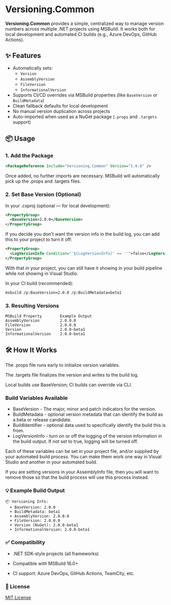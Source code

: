# Versioning.Common

**Versioning.Common** provides a simple, centralized way to manage version numbers across multiple .NET projects using MSBuild. It works both for local development and automated CI builds (e.g., Azure DevOps, GitHub Actions).

## ✨ Features

- Automatically sets:
  - `Version`
  - `AssemblyVersion`
  - `FileVersion`
  - `InformationalVersion`
- Supports CI/CD overrides via MSBuild properties (like `BaseVersion` or `BuildMetadata`)
- Clean fallback defaults for local development
- No manual version duplication across projects
- Auto-imported when used as a NuGet package (`.props` and `.targets` support)

## 📦 Usage

### 1. Add the Package

```xml
<PackageReference Include="Versioning.Common" Version="1.0.0" />
```

Once added, no further imports are necessary. MSBuild will automatically pick up the .props and .targets files.

### 2. Set Base Version (Optional)

In your .csproj (optional — for local development):

```xml
<PropertyGroup>
  <BaseVersion>2.0.0</BaseVersion>
</PropertyGroup>
```

If you decide you don't want the version info in the build log, you can add this to your project to turn it off:

```xml
<PropertyGroup>
  <LogVersionInfo Condition="'$(LogVersionInfo)' == ''">false</LogVersionInfo>
</PropertyGroup>
```

With that in your project, you can still have it showing in your build pipeline while not showing in Visual Studio.

In your CI build (recommended):

```bash
msbuild /p:BaseVersion=2.0.0 /p:BuildMetadata=beta1
```

### 3. Resulting Versions

```text
MSBuild Property        Example Output
AssemblyVersion         2.0.0.0
FileVersion             2.0.0.0
Version                 2.0.0-beta1
InformationalVersion    2.0.0-beta1
```

## 🛠 How It Works

The .props file runs early to initialize version variables.

The .targets file finalizes the version and writes to the build log.

Local builds use BaseVersion; CI builds can override via CLI.

### Build Variables Available

- BaseVersion - The major, minor and patch indicators for the version.
- BuildMetadata - optional version metadata that can identify the build as a beta or release candidate.
- BuildIdentifier - optional data used to specifically identify the build this is from.
- LogVersionInfo - turn on or off the logging of the version information in the build output.  If not set to true, logging will be turned off.

Each of these variables can be set in your project file, and/or supplied by your automated build process.  You can make them work one way in Visual Studio and another in your automated build.

If you are setting versions in your AssemblyInfo file, then you will want to remove those so that the build process will use this process instead.

### 💡 Example Build Output

```text
📦 Versioning Info:
  ➤ BaseVersion: 2.0.0
  ➤ BuildMetadata: beta1
  ➤ AssemblyVersion: 2.0.0.0
  ➤ FileVersion: 2.0.0.0
  ➤ Version (NuGet): 2.0.0-beta1
  ➤ InformationalVersion: 2.0.0-beta1
```

### ✅ Compatibility

- .NET SDK-style projects (all frameworks)

- Compatible with MSBuild 16.0+

- CI support: Azure DevOps, GitHub Actions, TeamCity, etc.

### 📄 License

[MIT License](LICENSE)
